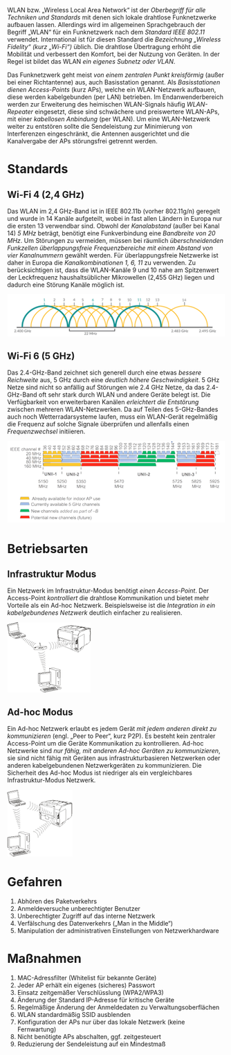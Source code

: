 WLAN bzw. „Wireless Local Area Network“ ist der *Oberbegriff für alle Techniken und Standards* mit denen sich lokale drahtlose Funknetzwerke aufbauen lassen. Allerdings wird im allgemeinen Sprachgebrauch der Begriff „WLAN“ für ein Funknetzwerk nach dem *Standard IEEE 802.11* verwendet. International ist für diesen Standard die *Bezeichnung „Wireless Fidelity“ (kurz „Wi-Fi“)* üblich. Die drahtlose Übertragung erhöht die Mobilität und verbessert den Komfort, bei der Nutzung von Geräten. In der Regel ist bildet das WLAN *ein eigenes Subnetz oder VLAN*.

Das Funknetzwerk geht meist *von einem zentralen Punkt kreisförmig* (außer bei einer Richtantenne) aus, auch Basisstation genannt. Als *Basisstationen dienen Access-Points* (kurz APs), welche ein WLAN-Netzwerk aufbauen, diese werden kabelgebunden (per LAN) betrieben. Im Endanwenderbereich werden zur Erweiterung des heimischen WLAN-Signals häufig *WLAN-Repeater* eingesetzt, diese sind schwächere und preiswertere WLAN-APs, mit einer *kabellosen Anbindung* (per WLAN). Um eine WLAN-Netzwerk weiter zu entstören sollte die Sendeleistung zur Minimierung von Interferenzen eingeschränkt, die Antennen ausgerichtet und die Kanalvergabe der APs störungsfrei getrennt werden.

# Standards
## Wi-Fi 4 (2,4 GHz)
Das WLAN im 2,4 GHz-Band ist in IEEE 802.11b (vorher 802.11g/n) geregelt und wurde in 14 Kanäle aufgeteilt, wobei in fast allen Ländern in Europa nur die ersten 13 verwendbar sind. Obwohl der *Kanalabstand* (außer bei Kanal 14) *5 MHz* beträgt, benötigt eine Funkverbindung eine *Bandbreite von 20 MHz*. Um Störungen zu vermeiden, müssen bei räumlich *überschneidenden Funkzellen überlappungsfreie Frequenzbereiche mit einem Abstand von vier Kanalnummern* gewählt werden. Für überlappungsfreie Netzwerke ist daher in Europa die *Kanalkombinationen 1, 6, 11* zu verwenden. Zu berücksichtigen ist, dass die WLAN-Kanäle 9 und 10 nahe am Spitzenwert der Leckfrequenz haushaltsüblicher Mikrowellen (2,455 GHz) liegen und dadurch eine Störung Kanäle möglich ist.

![](../_Medien/2,4_GHz_WLAN.png)

## Wi-Fi 6 (5 GHz)
Das 2.4-GHz-Band zeichnet sich generell durch eine etwas *bessere Reichweite* aus, 5 GHz durch eine  *deutlich höhere Geschwindigkeit*. 5 GHz Netze sind nicht so anfällig auf Störungen wie 2.4 GHz Netze, da das 2.4-GHz-Band oft sehr stark durch WLAN und andere Geräte belegt ist. Die Verfügbarkeit von erweiterbaren Kanälen *erleichtert die Entstörung* zwischen mehreren WLAN-Netzwerken. Da auf Teilen des 5-GHz-Bandes auch noch Wetterradarsysteme laufen, muss ein WLAN-Gerät regelmäßig die Frequenz auf solche Signale überprüfen und allenfalls einen *Frequenzwechsel* initiieren.

![](../_Medien/5_GHz_WLAN.png)

# Betriebsarten
## Infrastruktur Modus
Ein Netzwerk im Infrastruktur-Modus benötigt *einen Access-Point*. Der Access-Point *kontrolliert* die drahtlose Kommunikation und bietet mehr Vorteile als ein Ad-hoc Netzwerk. Beispielsweise ist die *Integration in ein kabelgebundenes Netzwerk* deutlich einfacher zu realisieren.

![](../_Medien/Infrastruktur_Modus.png)

## Ad-hoc Modus
Ein Ad-hoc Netzwerk erlaubt es jedem Gerät *mit jedem anderen direkt zu kommunizieren* (engl. „Peer to Peer“, kurz P2P). Es besteht kein zentraler Access-Point um die Geräte Kommunikation zu kontrollieren. Ad-hoc Netzwerke sind *nur fähig, mit anderen Ad-hoc Geräten zu kommunizieren*, sie sind nicht fähig mit Geräten aus infrastrukturbasieren Netzwerken oder anderen kabelgebundenen Netzwerkgeräten zu kommunizieren. Die Sicherheit des Ad-hoc Modus ist niedriger als ein vergleichbares Infrastruktur-Modus Netzwerk.

![](../_Medien/Ad-hoc_Modus.png)

# Gefahren
1. Abhören des Paketverkehrs 
2. Anmeldeversuche unberechtigter Benutzer 
3. Unberechtigter Zugriff auf das interne Netzwerk 
4. Verfälschung des Datenverkehrs („Man in the Middle“) 
5. Manipulation der administrativen Einstellungen von Netzwerkhardware

# Maßnahmen
1. MAC-Adressfilter (Whitelist für bekannte Geräte) 
2. Jeder AP erhält ein eigenes (sicheres) Passwort 
3. Einsatz zeitgemäßer Verschlüsslung (WPA2/WPA3) 
4. Änderung der Standard IP-Adresse für kritische Geräte 
5. Regelmäßige Änderung der Anmeldedaten zu Verwaltungsoberflächen 
6. WLAN standardmäßig SSID ausblenden 
7. Konfiguration der APs nur über das lokale Netzwerk (keine Fernwartung) 
8. Nicht benötigte APs abschalten, ggf. zeitgesteuert 
9. Reduzierung der Sendeleistung auf ein Mindestmaß
